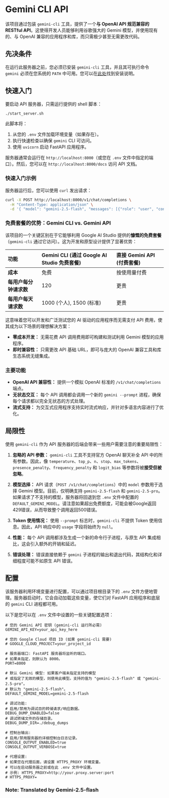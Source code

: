 # Gemini CLI API

该项目通过包装 `gemini-cli` 工具，提供了一个**与 OpenAI API 规范兼容的 RESTful API**。这使得开发人员能够利用谷歌强大的 Gemini 模型，并使用现有的、与 OpenAI 兼容的应用程序和库，而只需极少甚至无需更改代码。

## 先决条件

在运行此服务器之前，您必须已安装 `gemini-cli` 工具，并且其可执行命令 `gemini` 必须在您系统的 `PATH` 中可用。您可以在[此处](https://github.com/GoogleCloudPlatform/generative-ai/tree/main/gemini/cli)找到安装说明。

## 快速入门

要启动 API 服务器，只需运行提供的 shell 脚本：

```bash
./start_server.sh
```

此脚本将：
1.  从您的 `.env` 文件加载环境变量（如果存在）。
2.  执行快速检查以确保 `gemini` CLI 可访问。
3.  使用 `uvicorn` 启动 FastAPI 应用程序。

服务器通常会运行在 `http://localhost:8000`（或您在 `.env` 文件中指定的端口）。然后，您可以在 `http://localhost:8000/docs` 访问 API 文档。

### 快速入门示例

服务器运行后，您可以使用 `curl` 发出请求：

```bash
curl -X POST http://localhost:8000/v1/chat/completions \
  -H "Content-Type: application/json" \
  -d '{ "model": "gemini-2.5-flash", "messages": [{"role": "user", "content": "你好，今天过得怎么样？"}], "stream": false }'
```

### 免费套餐的优势：Gemini CLI vs. Gemini API

该项目的一个关键区别在于它能够利用 Google AI Studio 提供的**慷慨的免费套餐**（`gemini-cli` 通过它访问）。这为开发和原型设计提供了显著优势：

| 功能 | Gemini CLI (通过 Google AI Studio 免费套餐) | 直接 Gemini API (付费套餐) |
| :-------------------------- | :------------------------------------------ | :---------------------------- |
| **成本** | 免费 | 按使用量付费 |
| **每用户每分钟请求数** | 120 | 更贵 |
| **每用户每天请求数** | 1000 (个人), 1500 (标准) | 更贵 |

这意味着您可以开发和广泛测试您的 AI 驱动的应用程序而无需支付 API 费用，使其成为以下场景的理想解决方案：

-   **零成本开发：** 无需花费 API 调用费用即可构建和测试利用 Gemini 模型的应用程序。
-   **即时兼容性：** 只需更改 API 基础 URL，即可与庞大的 OpenAI 兼容工具和库生态系统无缝集成。

### 主要功能
-   **OpenAI API 兼容性：** 提供一个模拟 OpenAI 标准的 `/v1/chat/completions` 端点。
-   **无状态交互：** 每个 API 调用都会调用一个新的 `gemini --prompt` 进程，确保每个请求都以完全无状态的方式处理。
-   **流式支持：** 为交互式应用程序支持实时流式响应，并针对多语言内容进行了优化。

## 局限性

使用 `gemini-cli` 作为 API 服务器的后端会带来一些用户需要注意的重要局限性：

1.  **忽略的 API 参数：** `gemini-cli` 工具不支持官方 OpenAI 聊天补全 API 中的所有参数。因此，像 `temperature`、`top_p`、`n`、`stop`、`max_tokens`、`presence_penalty`、`frequency_penalty` 和 `logit_bias` 等参数将被**接受但被忽略**。

2.  **模型选择：** API 请求（`POST /v1/chat/completions`）中的 `model` 参数用于选择 Gemini 模型。目前，仅明确支持 `gemini-2.5-flash` 和 `gemini-2.5-pro`。如果请求了不支持的模型，服务器将回退到您 `.env` 文件中配置的 `DEFAULT_GEMINI_MODEL`。请注意如果超出免费额度，可能会被Google返回429错误，从而导致整个调用返回500错误。

3.  **Token 使用情况：** 使用 `--prompt` 标志时，`gemini-cli` 不提供 Token 使用信息。因此，API 响应中的 `usage` 字段将始终为 `null`。

4.  **性能：** 每个 API 调用都涉及生成一个新的命令行子进程，与原生 API 集成相比，这会引入额外的开销和延迟。

5.  **错误处理：** 错误直接依赖于 `gemini` 子进程的输出和退出代码，其结构化和详细程度可能不如原生 API 错误。

## 配置

该服务器利用环境变量进行配置，可以通过项目根目录下的 `.env` 文件方便地管理。服务器启动时，它会自动加载这些变量，使它们对 FastAPI 应用程序和底层的 `gemini` CLI 进程都可用。

以下是您可以在 `.env` 文件中设置的一些关键配置选项：

```dotenv
# 您的 Gemini API 密钥 (gemini-cli 运行所必需)
GEMINI_API_KEY=your_api_key_here

# 您的 Google Cloud 项目 ID (如果 gemini-cli 需要)
# GOOGLE_CLOUD_PROJECT=your_project_id

# 服务器端口: FastAPI 服务器将监听的端口。
# 如果未指定，则默认为 8000。
PORT=8000

# 默认 Gemini 模型: 如果客户端未指定支持的模型
# 或指定了无效的模型，则使用此模型。支持的值为 "gemini-2.5-flash" 或 "gemini-2.5-pro"。
# 默认为 "gemini-2.5-flash"。
DEFAULT_GEMINI_MODEL=gemini-2.5-flash

# 调试功能:
# 启用/禁用为调试目的转储请求/响应数据。
DEBUG_DUMP_ENABLED=false
# 调试转储文件的存储目录。
DEBUG_DUMP_DIR=./debug_dumps

# 控制台输出:
# 启用/禁用服务器的详细控制台日志记录。
CONSOLE_OUTPUT_ENABLED=true
CONSOLE_OUTPUT_VERBOSE=true

# 代理设置:
# 如果您在代理后面，请设置 HTTPS_PROXY 环境变量。
# 可以在启动服务器之前或在此 .env 文件中设置。
# 示例: HTTPS_PROXY=http://your.proxy.server:port
# HTTPS_PROXY=

```

### Note: Translated by Gemini-2.5-flash